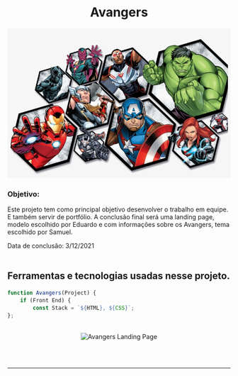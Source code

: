 <div>
    <h1 align='center'> Avangers </h1>
    <img src="img/avangersreadme.png" alt="Avangers" width="800"></img>
    <h3>Objetivo:</h3>
    <p>Este projeto tem como principal objetivo desenvolver o trabalho em equipe. E também servir de portfólio. A conclusão final será uma landing page, modelo escolhido por Eduardo e com informações sobre os Avangers, tema escolhido por Samuel.</p>
</div>

Data de conclusão: 3/12/2021<br><br>
## Ferramentas e tecnologias usadas nesse projeto.
 
```js
function Avangers(Project) {
    if (Front End) {
        const Stack = `${HTML}, ${CSS}`;
};
```
<br>

<div align="center">

<img src="#" alt="Avangers Landing Page" width="800"/>

</div>

<br><br>

---
